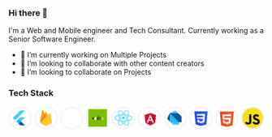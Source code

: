 ### Hi there 👋

I'm a Web and Mobile engineer and Tech Consultant. Currently working as a Senior Software Engineer.

- 🔭 I’m currently working on Multiple Projects
- 👯 I’m looking to collaborate with other content creators
- 👯 I’m looking to collaborate on Projects

### Tech Stack
<img src="assets/tech.svg" title="NodeJS, Dot Net C#, MS SQL, MySql, MongoDB, Angular, Flutter, Firebase, ReactJS, React Native, Dart, HTML, CSS, JS" alt="NodeJS, Dot Net C#, MS SQL, MySql, MongoDB, Angular, Flutter, Firebase, ReactJS, React Native, Dart, HTML, CSS, JS" /> <br /><br />
